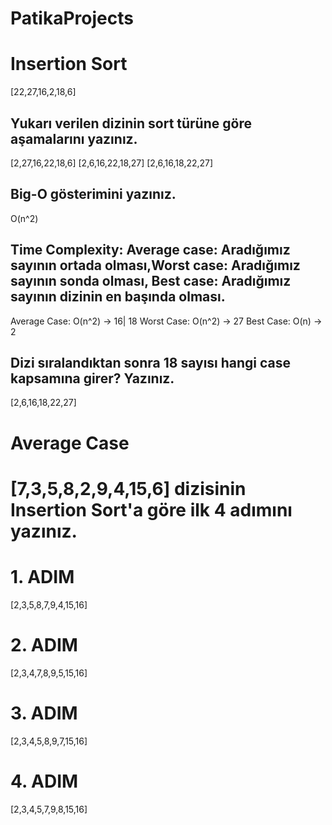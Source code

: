 # PatikaProjects
# Insertion Sort
[22,27,16,2,18,6]
## Yukarı verilen dizinin sort türüne göre aşamalarını yazınız.
[2,27,16,22,18,6]
[2,6,16,22,18,27]
[2,6,16,18,22,27]
## Big-O gösterimini yazınız.
O(n^2)
## Time Complexity: Average case: Aradığımız sayının ortada olması,Worst case: Aradığımız sayının sonda olması, Best case: Aradığımız sayının dizinin en başında olması.
Average Case: O(n^2) -> 16| 18
Worst Case: O(n^2) -> 27
Best Case: O(n) -> 2
## Dizi sıralandıktan sonra 18 sayısı hangi case kapsamına girer? Yazınız.
[2,6,16,18,22,27]
# Average Case
# [7,3,5,8,2,9,4,15,6] dizisinin Insertion Sort'a göre ilk 4 adımını yazınız.
# 1. ADIM
[2,3,5,8,7,9,4,15,16]
# 2. ADIM
[2,3,4,7,8,9,5,15,16]
# 3. ADIM
[2,3,4,5,8,9,7,15,16]
# 4. ADIM
[2,3,4,5,7,9,8,15,16]
